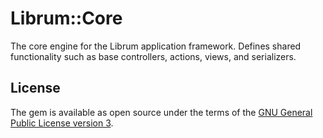 # Librum::Core

The core engine for the Librum application framework. Defines shared functionality such as base controllers, actions, views, and serializers.

## License

The gem is available as open source under the terms of the [GNU General Public License version 3](https://opensource.org/license/gpl-3-0/).
